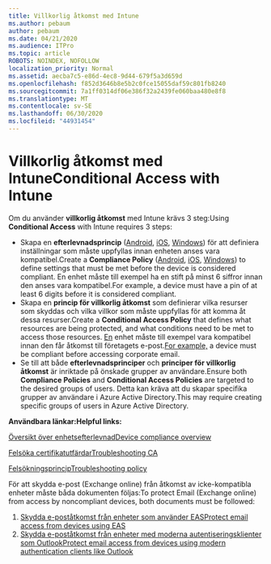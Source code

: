 ```yaml
---
title: Villkorlig åtkomst med Intune
ms.author: pebaum
author: pebaum
ms.date: 04/21/2020
ms.audience: ITPro
ms.topic: article
ROBOTS: NOINDEX, NOFOLLOW
localization_priority: Normal
ms.assetid: aecba7c5-e86d-4ec8-9d44-679f5a3d659d
ms.openlocfilehash: f852d3646b8e5b2c0fce15055daf59c801fb8240
ms.sourcegitcommit: 7a1ff0314df06e386f32a2439fe060baa480e8f8
ms.translationtype: MT
ms.contentlocale: sv-SE
ms.lasthandoff: 06/30/2020
ms.locfileid: "44931454"
---
```

# <a name="conditional-access-with-intune"></a><span data-ttu-id="17d1d-102">Villkorlig åtkomst med Intune</span><span class="sxs-lookup"><span data-stu-id="17d1d-102">Conditional Access with Intune</span></span>

<span data-ttu-id="17d1d-103">Om du använder **villkorlig åtkomst** med Intune krävs 3 steg:</span><span class="sxs-lookup"><span data-stu-id="17d1d-103">Using  **Conditional Access**  with Intune requires 3 steps:</span></span>

- <span data-ttu-id="17d1d-104">Skapa en **efterlevnadsprincip** ([Android](https://docs.microsoft.com/intune/compliance-policy-create-android), [iOS](https://docs.microsoft.com/intune/compliance-policy-create-ios), [Windows](https://docs.microsoft.com//intune/compliance-policy-create-windows)) för att definiera inställningar som måste uppfyllas innan enheten anses vara kompatibel.</span><span class="sxs-lookup"><span data-stu-id="17d1d-104">Create a  **Compliance Policy**  ([Android](https://docs.microsoft.com/intune/compliance-policy-create-android),  [iOS](https://docs.microsoft.com/intune/compliance-policy-create-ios),  [Windows](https://docs.microsoft.com//intune/compliance-policy-create-windows)) to define settings that must be met before the device is considered compliant.</span></span> <span data-ttu-id="17d1d-105">En enhet måste till exempel ha en stift på minst 6 siffror innan den anses vara kompatibel.</span><span class="sxs-lookup"><span data-stu-id="17d1d-105">For example, a device must have a pin of at least 6 digits before it is considered compliant.</span></span>
- <span data-ttu-id="17d1d-106">Skapa en **princip för villkorlig åtkomst** som definierar vilka resurser som skyddas och vilka villkor som måste uppfyllas för att komma åt dessa resurser.</span><span class="sxs-lookup"><span data-stu-id="17d1d-106">Create a **Conditional Access Policy**  that defines what resources are being protected, and what conditions need to be met to access those resources.</span></span>  <span data-ttu-id="17d1d-107">[En](https://docs.microsoft.com/intune/tutorial-protect-email-on-unmanaged-devices#create-conditional-access-policies) enhet måste till exempel vara kompatibel innan den får åtkomst till företagets e-post.</span><span class="sxs-lookup"><span data-stu-id="17d1d-107">[For example,](https://docs.microsoft.com/intune/tutorial-protect-email-on-unmanaged-devices#create-conditional-access-policies)  a device must be compliant before accessing corporate email.</span></span>
- <span data-ttu-id="17d1d-108">Se till att både **efterlevnadsprinciper** och **principer för villkorlig åtkomst** är inriktade på önskade grupper av användare.</span><span class="sxs-lookup"><span data-stu-id="17d1d-108">Ensure both **Compliance Policies**  and  **Conditional Access Policies**  are targeted to the desired groups of users.</span></span> <span data-ttu-id="17d1d-109">Detta kan kräva att du skapar specifika grupper av användare i Azure Active Directory.</span><span class="sxs-lookup"><span data-stu-id="17d1d-109">This may require creating specific groups of users in Azure Active Directory.</span></span>

<span data-ttu-id="17d1d-110">**Användbara länkar:**</span><span class="sxs-lookup"><span data-stu-id="17d1d-110">**Helpful links:**</span></span>

[<span data-ttu-id="17d1d-111">Översikt över enhetsefterlevnad</span><span class="sxs-lookup"><span data-stu-id="17d1d-111">Device compliance overview</span></span>](https://docs.microsoft.com/intune/device-compliance-get-started)

[<span data-ttu-id="17d1d-112">Felsöka certifikatutfärdar</span><span class="sxs-lookup"><span data-stu-id="17d1d-112">Troubleshooting CA</span></span>](https://docs.microsoft.com/intune/troubleshoot-conditional-access)

[<span data-ttu-id="17d1d-113">Felsökningsprincip</span><span class="sxs-lookup"><span data-stu-id="17d1d-113">Troubleshooting policy</span></span>](https://docs.microsoft.com/intune/troubleshoot-policies-in-microsoft-intune)

<span data-ttu-id="17d1d-114">För att skydda e-post (Exchange online) från åtkomst av icke-kompatibla enheter måste båda dokumenten följas:</span><span class="sxs-lookup"><span data-stu-id="17d1d-114">To protect Email (Exchange online) from access by noncompliant devices, both documents must be followed:</span></span>

1. [<span data-ttu-id="17d1d-115">Skydda e-poståtkomst från enheter som använder EAS</span><span class="sxs-lookup"><span data-stu-id="17d1d-115">Protect email access from devices using EAS</span></span>](https://docs.microsoft.com/intune/tutorial-protect-email-on-unmanaged-devices)
2. [<span data-ttu-id="17d1d-116">Skydda e-poståtkomst från enheter med moderna autentiseringsklienter som Outlook</span><span class="sxs-lookup"><span data-stu-id="17d1d-116">Protect email access from devices using modern authentication clients like Outlook</span></span>](https://docs.microsoft.com/intune/tutorial-protect-email-on-enrolled-devices)